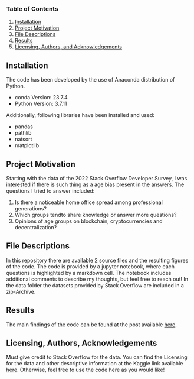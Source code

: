 ### Table of Contents

1. [Installation](#installation)
2. [Project Motivation](#motivation)
3. [File Descriptions](#files)
4. [Results](#results)
5. [Licensing, Authors, and Acknowledgements](#licensing)

## Installation <a name="installation"></a>

The code has been developed by the use of Anaconda distribution of Python.
  - conda Version: 23.7.4
  - Python Version: 3.7.11
    
Additionally, following libraries have been installed and used:
  - pandas
  - pathlib
  - natsort
  - matplotlib

## Project Motivation<a name="motivation"></a>

Starting with the data of the 2022 Stack Overflow Developer Survey, I was interested if there is such thing as a age bias present in the answers.
The questions I tried to answer included:
1. Is there a noticeable home office spread among professional generations?
2. Which groups tendto share knowledge or answer more questions?
3. Opinions of age groups on blockchain, cryptocurrencies and decentralization?

## File Descriptions <a name="files"></a>

In this repository there are available 2 source files and the resulting figures of the code.
The code is provided by a jupyter notebook, where each questions is highlighted by a markdown cell. The notebook includes additional comments to describe my thoughts, but feel free to reach out!
In the data folder the datasets provided by Stack Overflow are included in a zip-Archive.

## Results<a name="results"></a>

The main findings of the code can be found at the post available [here](asdfasdf).

## Licensing, Authors, Acknowledgements<a name="licensing"></a>

Must give credit to Stack Overflow for the data. You can find the Licensing for the data and other descriptive information at the Kaggle link available [here](https://www.kaggle.com/datasets/dheemanthbhat/stack-overflow-annual-developer-survey-2022/data).  Otherwise, feel free to use the code here as you would like! 

